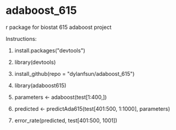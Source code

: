 # adaboost_615
r package for biostat 615 adaboost project

Instructions:

1. install.packages("devtools")

2. library(devtools) 

3. install_github(repo = "dylanfsun/adaboost_615")

4. library(adaboost615)

5. parameters <- adaboost(test[1:400,])

6. predicted <- predictAda615(test[401:500, 1:1000], parameters)

7. error_rate(predicted, test[401:500, 1001])
